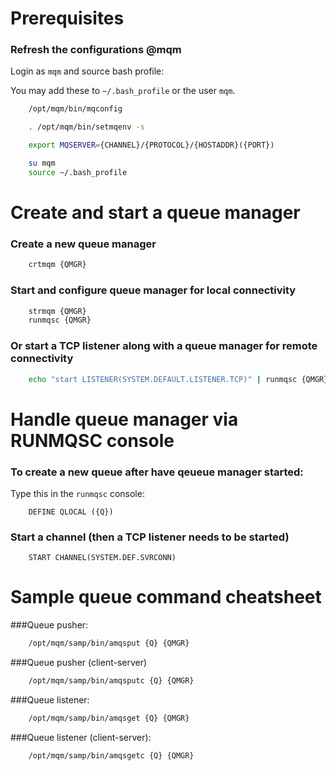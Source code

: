 # Prerequisites

### Refresh the configurations @mqm
Login as `mqm` and source bash profile:

You may add these to `~/.bash_profile` or the user `mqm`.

```bash
	/opt/mqm/bin/mqconfig

	. /opt/mqm/bin/setmqenv -s

	export MQSERVER={CHANNEL}/{PROTOCOL}/{HOSTADDR}({PORT})
```


```bash
	su mqm
	source ~/.bash_profile
```

# Create and start a queue manager

### Create a new queue manager

```bash
	crtmqm {QMGR}
```

### Start and configure queue manager for local connectivity

```bash
	strmqm {QMGR}
	runmqsc {QMGR}
```

### Or start a TCP listener along with a queue manager for remote connectivity

```bash
	echo "start LISTENER(SYSTEM.DEFAULT.LISTENER.TCP)" | runmqsc {QMGR}
```


# Handle queue manager via RUNMQSC console


### To create a new queue after have qeueue manager started:

Type this in the `runmqsc` console:

```
	DEFINE QLOCAL ({Q})
```

### Start a channel (then a TCP listener needs to be started)

```
	START CHANNEL(SYSTEM.DEF.SVRCONN)
```

# Sample queue command cheatsheet

###Queue pusher:

```bash
	/opt/mqm/samp/bin/amqsput {Q} {QMGR}
```

###Queue pusher (client-server)

```bash
	/opt/mqm/samp/bin/amqsputc {Q} {QMGR}
```


###Queue listener:

```bash
	/opt/mqm/samp/bin/amqsget {Q} {QMGR}
```

###Queue listener (client-server):

```bash
	/opt/mqm/samp/bin/amqsgetc {Q} {QMGR}
```
